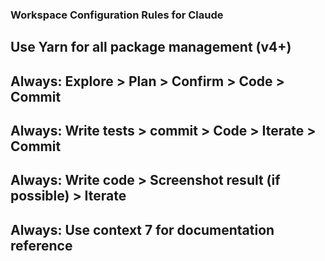 ### Workspace Configuration Rules for Claude

## Use Yarn for all package management (v4+)

## Always: Explore > Plan > Confirm > Code > Commit

## Always: Write tests > commit > Code > Iterate > Commit

## Always: Write code > Screenshot result (if possible) > Iterate

## Always: Use context 7 for documentation reference

